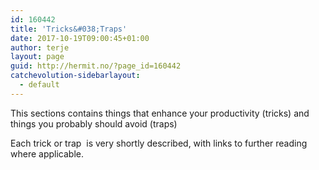 ```yaml
---
id: 160442
title: 'Tricks&#038;Traps'
date: 2017-10-19T09:00:45+01:00
author: terje
layout: page
guid: http://hermit.no/?page_id=160442
catchevolution-sidebarlayout:
  - default
---
```

This sections contains things that enhance your productivity (tricks) and things you probably should avoid (traps)

Each trick or trap  is very shortly described, with links to further reading where applicable.